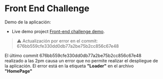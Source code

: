 # Front End Challenge

Demo de la aplicación:

- Live demo project [Front-end challenge demo](https://front-end-challenge-master-2.vercel.app/).

> :warning: Actualización por error en el commit: 676bb559cfe330dd0db77a2be75b2cc856c67e48

El último commit 676bb559cfe330dd0db77a2be75b2cc856c67e48 realizado a las 2pm causa un error que no permite realizar el despliegue de la aplicación. El error está en la etiqueta **"Loader"** en el archivo **"HomePage"**
